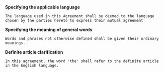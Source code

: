 **Specifying the applicable language**

    The language used in this Agreement shall be deemed to the language chosen by the parties hereto to express their mutual agreement
    
**Specifying the meaning of general words**

    Words and phrases not otherwise defined shall be given their ordinary meanings.
    
**Definite article clarification**

    In this agreement, the word 'the' shall refer to the definite article in the English language.
